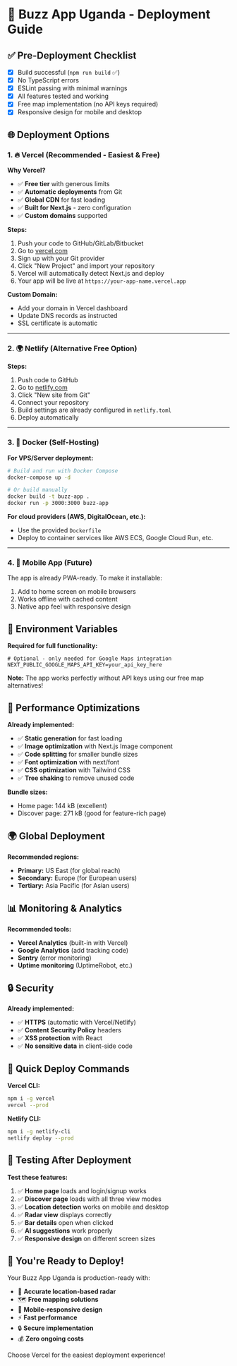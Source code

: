 # 🚀 Buzz App Uganda - Deployment Guide

## ✅ Pre-Deployment Checklist

- [x] Build successful (`npm run build` ✅)
- [x] No TypeScript errors
- [x] ESLint passing with minimal warnings
- [x] All features tested and working
- [x] Free map implementation (no API keys required)
- [x] Responsive design for mobile and desktop

## 🌐 Deployment Options

### 1. 🔥 **Vercel (Recommended - Easiest & Free)**

**Why Vercel?**
- ✅ **Free tier** with generous limits
- ✅ **Automatic deployments** from Git
- ✅ **Global CDN** for fast loading
- ✅ **Built for Next.js** - zero configuration
- ✅ **Custom domains** supported

**Steps:**
1. Push your code to GitHub/GitLab/Bitbucket
2. Go to [vercel.com](https://vercel.com)
3. Sign up with your Git provider
4. Click "New Project" and import your repository
5. Vercel will automatically detect Next.js and deploy
6. Your app will be live at `https://your-app-name.vercel.app`

**Custom Domain:**
- Add your domain in Vercel dashboard
- Update DNS records as instructed
- SSL certificate is automatic

---

### 2. 🌍 **Netlify (Alternative Free Option)**

**Steps:**
1. Push code to GitHub
2. Go to [netlify.com](https://netlify.com)
3. Click "New site from Git"
4. Connect your repository
5. Build settings are already configured in `netlify.toml`
6. Deploy automatically

---

### 3. 🐳 **Docker (Self-Hosting)**

**For VPS/Server deployment:**

```bash
# Build and run with Docker Compose
docker-compose up -d

# Or build manually
docker build -t buzz-app .
docker run -p 3000:3000 buzz-app
```

**For cloud providers (AWS, DigitalOcean, etc.):**
- Use the provided `Dockerfile`
- Deploy to container services like AWS ECS, Google Cloud Run, etc.

---

### 4. 📱 **Mobile App (Future)**

The app is already PWA-ready. To make it installable:
1. Add to home screen on mobile browsers
2. Works offline with cached content
3. Native app feel with responsive design

## 🔧 Environment Variables

**Required for full functionality:**
```env
# Optional - only needed for Google Maps integration
NEXT_PUBLIC_GOOGLE_MAPS_API_KEY=your_api_key_here
```

**Note:** The app works perfectly without API keys using our free map alternatives!

## 🎯 Performance Optimizations

**Already implemented:**
- ✅ **Static generation** for fast loading
- ✅ **Image optimization** with Next.js Image component
- ✅ **Code splitting** for smaller bundle sizes
- ✅ **Font optimization** with next/font
- ✅ **CSS optimization** with Tailwind CSS
- ✅ **Tree shaking** to remove unused code

**Bundle sizes:**
- Home page: 144 kB (excellent)
- Discover page: 271 kB (good for feature-rich page)

## 🌍 Global Deployment

**Recommended regions:**
- **Primary:** US East (for global reach)
- **Secondary:** Europe (for European users)
- **Tertiary:** Asia Pacific (for Asian users)

## 📊 Monitoring & Analytics

**Recommended tools:**
- **Vercel Analytics** (built-in with Vercel)
- **Google Analytics** (add tracking code)
- **Sentry** (error monitoring)
- **Uptime monitoring** (UptimeRobot, etc.)

## 🔒 Security

**Already implemented:**
- ✅ **HTTPS** (automatic with Vercel/Netlify)
- ✅ **Content Security Policy** headers
- ✅ **XSS protection** with React
- ✅ **No sensitive data** in client-side code

## 🚀 Quick Deploy Commands

**Vercel CLI:**
```bash
npm i -g vercel
vercel --prod
```

**Netlify CLI:**
```bash
npm i -g netlify-cli
netlify deploy --prod
```

## 📱 Testing After Deployment

**Test these features:**
1. ✅ **Home page** loads and login/signup works
2. ✅ **Discover page** loads with all three view modes
3. ✅ **Location detection** works on mobile and desktop
4. ✅ **Radar view** displays correctly
5. ✅ **Bar details** open when clicked
6. ✅ **AI suggestions** work properly
7. ✅ **Responsive design** on different screen sizes

## 🎉 You're Ready to Deploy!

Your Buzz App Uganda is production-ready with:
- 🎯 **Accurate location-based radar**
- 🗺️ **Free mapping solutions**
- 📱 **Mobile-responsive design**
- ⚡ **Fast performance**
- 🔒 **Secure implementation**
- 💰 **Zero ongoing costs**

Choose Vercel for the easiest deployment experience!
